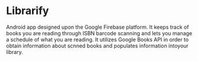 # Librarify
Android app designed upon the Google Firebase platform. It keeps track of books you are reading through ISBN barcode scanning and lets you manage a schedule of what you are reading. It utilizes Google Books API in order to obtain information about scnned books and populates information intoyour library.

